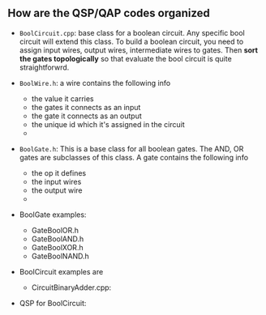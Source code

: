 ## How are the QSP/QAP codes organized

- `BoolCircuit.cpp`: base class for a boolean circuit. Any specific bool circuit will extend this class. To build a boolean circuit, you need to assign input wires, output wires, intermediate wires to gates. Then **sort the gates topologically** so that evaluate the bool circuit is quite straightforwrd.
 

- `BoolWire.h`: a wire contains the following info
    - the value it carries
    - the gates it connects as an input
    - the gate it connects as an output
    - the unique id which it's assigned in the circuit
    - 

- `BoolGate.h`: This is a base class for all boolean gates. The  AND, OR gates are subclasses of this class. A gate contains the following info
    - the op it defines
    - the input wires
    - the output wire
    - 

- BoolGate examples: 
    - GateBoolOR.h
    - GateBoolAND.h
    - GateBoolXOR.h
    - GateBoolNAND.h
    
- BoolCircuit examples are 
    - CircuitBinaryAdder.cpp: 

- QSP for BoolCircuit: 